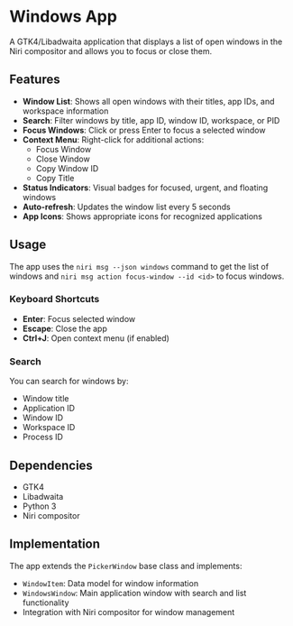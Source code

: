 # Windows App

A GTK4/Libadwaita application that displays a list of open windows in the Niri compositor and allows you to focus or close them.

## Features

- **Window List**: Shows all open windows with their titles, app IDs, and workspace information
- **Search**: Filter windows by title, app ID, window ID, workspace, or PID
- **Focus Windows**: Click or press Enter to focus a selected window
- **Context Menu**: Right-click for additional actions:
  - Focus Window
  - Close Window
  - Copy Window ID
  - Copy Title
- **Status Indicators**: Visual badges for focused, urgent, and floating windows
- **Auto-refresh**: Updates the window list every 5 seconds
- **App Icons**: Shows appropriate icons for recognized applications

## Usage

The app uses the `niri msg --json windows` command to get the list of windows and `niri msg action focus-window --id <id>` to focus windows.

### Keyboard Shortcuts

- **Enter**: Focus selected window
- **Escape**: Close the app
- **Ctrl+J**: Open context menu (if enabled)

### Search

You can search for windows by:
- Window title
- Application ID
- Window ID
- Workspace ID
- Process ID

## Dependencies

- GTK4
- Libadwaita
- Python 3
- Niri compositor

## Implementation

The app extends the `PickerWindow` base class and implements:
- `WindowItem`: Data model for window information
- `WindowsWindow`: Main application window with search and list functionality
- Integration with Niri compositor for window management
